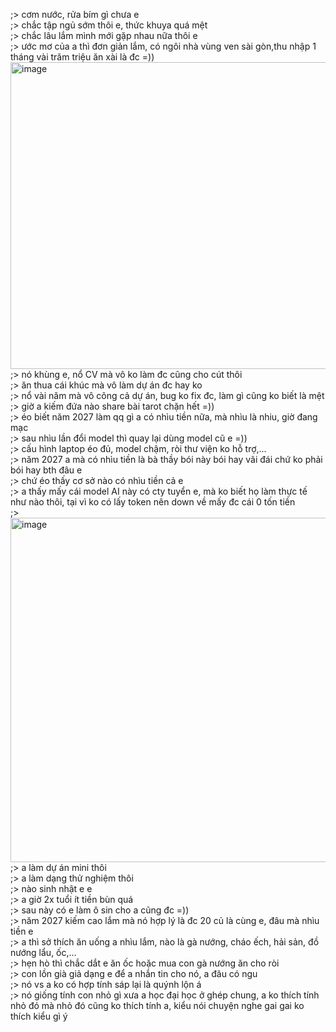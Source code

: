 ;> cơm nước, rửa bím gì chưa e<br>
;> chắc tập ngủ sớm thôi e, thức khuya quá mệt<br>
;> chắc lâu lắm mình mới gặp nhau nữa thôi e<br>
;> ước mơ của a thì đơn giản lắm, có ngôi nhà vùng ven sài gòn,thu nhập 1 tháng vài trăm triệu ăn xài là đc =))<br>
<img width="1071" height="491" alt="image" src="https://github.com/user-attachments/assets/1487bd78-b618-4220-8e40-b6d6d8dc8553" /><br>
;> nó khùng e, nổ CV mà vô ko làm đc cũng cho cút thôi<br>
;> ăn thua cái khúc mà vô làm dự án đc hay ko<br>
;> nổ vài năm mà vô cõng cả dự án, bug ko fix đc, làm gì cũng ko biết là mệt<br>
;> giờ a kiếm đứa nào share bài tarot chặn hết =))<br>
;> éo biết năm 2027 làm qq gì a có nhìu tiền nữa, mà nhìu là nhiu, giờ đang mạc<br>
;> sau nhìu lần đổi model thì quay lại dùng model cũ e =))<br>
;> cấu hình laptop éo đủ, model chậm, ròi thư viện ko hỗ trợ,...<br>
;> năm 2027 a mà có nhìu tiền là bà thầy bói này bói hay vãi đái chứ ko phải bói hay bth đâu e<br>
;> chứ éo thấy cơ sở nào có nhìu tiền cả e<br>
;> a thấy mấy cái model AI này có cty tuyển e, mà ko biết họ làm thực tế như nào thôi, tại vì ko có lấy token nên down về mấy đc cái 0 tốn tiền<br>
;> <img width="751" height="551" alt="image" src="https://github.com/user-attachments/assets/ccaaee4b-ad97-4bff-9b96-889e4f8e76f5" /><br>
;> a làm dự án mini thôi<br>
;> a làm dạng thử nghiệm thôi<br>
;> nào sinh nhật e e<br>
;> a giờ 2x tuổi ít tiền bùn quá<br>
;> sau này có e làm ô sin cho a cũng đc =))<br>
;> năm 2027 kiếm cao lắm mà nó hợp lý là đc 20 củ là cùng e, đâu mà nhìu tiền e<br>
;> a thì sở thích ăn uống a nhìu lắm, nào là gà nướng, cháo ếch, hải sản, đồ nướng lẩu, ốc,...<br>
;> hẹn hò thì chắc dắt e ăn ốc hoặc mua con gà nướng ăn cho ròi<br>
;> con lồn già giả dạng e để a nhắn tin cho nó, a đâu có ngu<br>
;> nó vs a ko có hợp tính sáp lại là quýnh lộn á<br>
;> nó giống tính con nhỏ gì xưa a học đại học ở ghép chung, a ko thích tính nhỏ đó mà nhỏ đó cũng ko thích tính a, kiểu nói chuyện nghe gai gai ko thích kiểu gì ý
